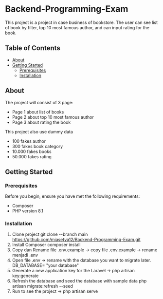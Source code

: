 # Backend-Programming-Exam
This project is a project in case business of bookstore. The user can see list of book by filter, top 10 most famous author, and can input rating for the book.

## Table of Contents
- [About](#about)
- [Getting Started](#getting-started)
  - [Prerequisites](#prerequisites)
  - [Installation](#installation)

## About
The project will consist of 3 page:
- Page 1 about list of books
- Page 2 about top 10 most famous author
- Page 3 about rating the book

This project also use dummy data
- 100 fakes author
- 300 fakes book category
- 10.000 fakes books
- 50.000 fakes rating

## Getting Started
### Prerequisites
Before you begin, ensure you have met the following requirements:
- Composer
- PHP version 8.1

### Installation
1. Clone project
git clone --branch main https://github.com/miasetya12/Backend-Programming-Exam.git
2. Install Composer 
composer install
2. Copy dan Rename file .env.example
-> copy file .env.example
-> rename menjadi .env
3. Open file .env
-> rename with the database you want to migrate later.
DB_DATABASE= "your database"
4. Generate a new application key for the Laravel
-> php artisan key:generate
5. Refresh the database and seed the database with sample data 
php artisan migrate:refresh --seed
6. Run to see the project
-> php artisan serve
